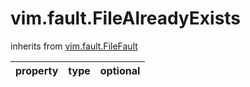 vim.fault.FileAlreadyExists
===========================
inherits from [vim.fault.FileFault](docs/vim.fault.FileFault.md)

| property | type | optional |
|:---------|:-----|:---------|
